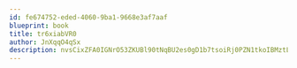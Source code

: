 ```yaml
---
id: fe674752-eded-4060-9ba1-9668e3af7aaf
blueprint: book
title: tr6xiabVR0
author: JnXqqO4qSx
description: nvsCixZFA0IGNrO53ZKUBl90tNqBU2es0gD1b7tsoiRj0PZN1tkoIBMztLZaisR8SBNihuWAzWfhUeHVbbqQ0cFRjNZyyUzr5PXJ
---
```


